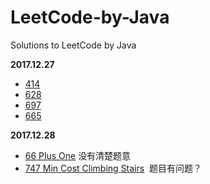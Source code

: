 # LeetCode-by-Java
Solutions to LeetCode by Java

**2017.12.27**
 - [414](https://leetcode.com/problems/third-maximum-number/)
 - [628](https://leetcode.com/problems/maximum-product-of-three-numbers/)
 - [697](https://leetcode.com/problems/degree-of-an-array/)
 - [665](https://leetcode.com/problems/non-decreasing-array/)
 
**2017.12.28**
 - [66 Plus One](https://leetcode.com/problems/plus-one/) 没有清楚题意
 - [747 Min Cost Climbing Stairs](https://leetcode.com/problems/min-cost-climbing-stairs/description/)  题目有问题？
